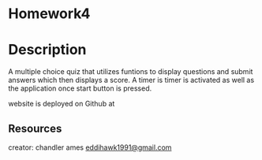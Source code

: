 # Homework4

# Description
A multiple choice quiz that utilizes funtions to display questions and submit answers which then displays a score. A timer is timer is activated as well as the application once start button is pressed.

website is deployed on Github at

## Resources

creator: chandler ames eddihawk1991@gmail.com